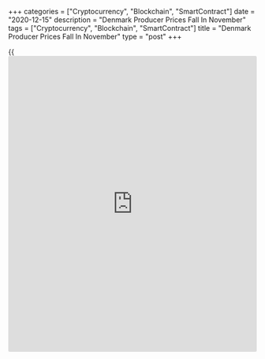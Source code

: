 +++
categories = ["Cryptocurrency", "Blockchain", "SmartContract"]
date = "2020-12-15"
description = "Denmark Producer Prices Fall In November"
tags = ["Cryptocurrency", "Blockchain", "SmartContract"]
title = "Denmark Producer Prices Fall In November"
type = "post"
+++

{{<iframe id="large-banner" src="https://www.bounty.group/#slide=28.0" width="100%" height="600" scrolling="no" style="border: 0px solid rgb(216, 221, 230); border-radius: 3px;">}}

Denmark's producer prices declined in November, mainly due to a fall in
prices of energy supply and raw material extraction and industry,
figures from Statistics Denmark showed on Tuesday.

The producer price index fell 2.6 percent year-on-year in November.

Prices in mining and quarrying declined 19.7 percent and those in energy
supply fell 15.4 percent.

Meanwhile, prices for water supply rose 1.9 percent.

Domestic market prices declined 3.6 percent annually in November and
foreign market prices fell 1.7 percent.

On a monthly basis, producer prices rose 0.6 percent in November.

Import prices decreased 2.8 percent yearly in November and rose 0.2
percent from a month ago.

For comments and feedback [contact](https://www.playgroundfx.com/contact/): editorial@rtt[news](https://www.letsplayfx.com/blog/forex-news-website/).com

[Economic News][1]

 **What parts of the world are seeing the best (and worst) economic
performances lately? Click[here][2] to check out our [Econ Scorecard][2]
and find out! See up-to-the-moment [ranking](https://www.playgroundfx.com/blog/crypto-exchange-ranking/)s for the best and worst
performers in [GDP][3], [unemployment rate][4], [inflation][5] and much
more.**

   1. www.rtt[news](https://www.letsplayfx.com/blog/forex-news-website/).com/Content/EconomicNews.aspx
   2. www.rtt[news](https://www.letsplayfx.com/blog/forex-news-website/).com/economic-scorecard/world-rank/industrial-production/highest-performance.aspx
   3. www.rtt[news](https://www.letsplayfx.com/blog/forex-news-website/).com/economic-scorecard/world-rank/GDP/highest-performance.aspx
   4. www.rtt[news](https://www.letsplayfx.com/blog/forex-news-website/).com/economic-scorecard/world-rank/unemployment-rate/lowest-performance.aspx
   5. www.rtt[news](https://www.letsplayfx.com/blog/forex-news-website/).com/economic-scorecard/world-rank/CPI/highest-performance.aspx